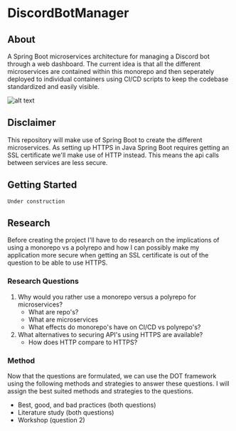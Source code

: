 # DiscordBotManager
## About

A Spring Boot microservices architecture for managing a Discord bot through a web dashboard. The current idea is that all the different microservices are contained within this monorepo and then seperately deployed to individual containers using CI/CD scripts to keep the codebase standardized and easily visible.

![alt text](https://github.com/FHICT-S-Owen/S3-IPS-DOCS/blob/main/Container%20diagram.jpg?raw=true)

## Disclaimer

This repository will make use of Spring Boot to create the different microservices. As setting up HTTPS in Java Spring Boot requires getting an SSL certificate we'll make use of HTTP instead. This means the api calls between services are less secure.

## Getting Started

```console
Under construction
```

## Research

Before creating the project I'll have to do research on the implications of using a monorepo vs a polyrepo and how I can possibly make my application more secure when getting an SSL certificate is out of the question to be able to use HTTPS.

### Research Questions
1. Why would you rather use a monorepo versus a polyrepo for microservices?
    * What are repo's?
    * What are microservices
    * What effects do monorepo's have on CI/CD vs polyrepo's?
2. What alternatives to securing API's using HTTPS are available?
    * How does HTTP compare to HTTPS?

### Method
Now that the questions are formulated, we can use the DOT framework using the following methods and strategies to answer
these questions. I will assign the best suited methods and strategies to the questions.
- Best, good, and bad practices (both questions)
- Literature study (both questions)
- Workshop (question 2)
